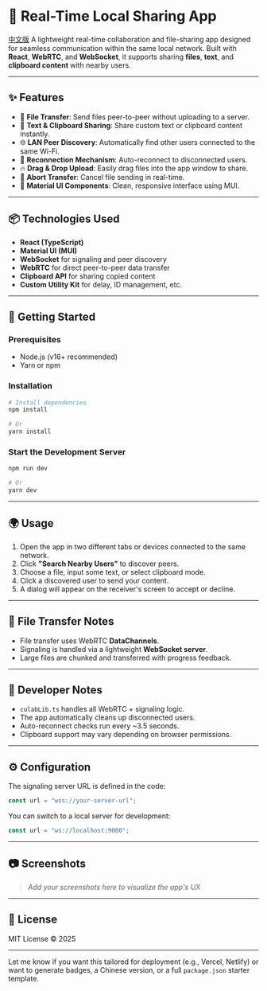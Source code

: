 # 🔗 Real-Time Local Sharing App
[中文版](./documents/README-CN.md)
A lightweight real-time collaboration and file-sharing app designed for seamless communication within the same local network. Built with **React**, **WebRTC**, and **WebSocket**, it supports sharing **files**, **text**, and **clipboard content** with nearby users.

---

## ✨ Features

- 📁 **File Transfer**: Send files peer-to-peer without uploading to a server.
- 📝 **Text & Clipboard Sharing**: Share custom text or clipboard content instantly.
- 🌐 **LAN Peer Discovery**: Automatically find other users connected to the same Wi-Fi.
- 🔄 **Reconnection Mechanism**: Auto-reconnect to disconnected users.
- 🔥 **Drag & Drop Upload**: Easily drag files into the app window to share.
- 🚫 **Abort Transfer**: Cancel file sending in real-time.
- 🧊 **Material UI Components**: Clean, responsive interface using MUI.

---

## 📦 Technologies Used

- **React (TypeScript)**
- **Material UI (MUI)**
- **WebSocket** for signaling and peer discovery
- **WebRTC** for direct peer-to-peer data transfer
- **Clipboard API** for sharing copied content
- **Custom Utility Kit** for delay, ID management, etc.

---

## 🚀 Getting Started

### Prerequisites

- Node.js (v16+ recommended)
- Yarn or npm

### Installation

```bash
# Install dependencies
npm install

# Or
yarn install
```

### Start the Development Server

```bash
npm run dev

# Or
yarn dev
```

---

## 🌍 Usage

1. Open the app in two different tabs or devices connected to the same network.
2. Click **"Search Nearby Users"** to discover peers.
3. Choose a file, input some text, or select clipboard mode.
4. Click a discovered user to send your content.
5. A dialog will appear on the receiver's screen to accept or decline.

---

## 📁 File Transfer Notes

- File transfer uses WebRTC **DataChannels**.
- Signaling is handled via a lightweight **WebSocket server**.
- Large files are chunked and transferred with progress feedback.

---

## 🧪 Developer Notes

- `colabLib.ts` handles all WebRTC + signaling logic.
- The app automatically cleans up disconnected users.
- Auto-reconnect checks run every ~3.5 seconds.
- Clipboard support may vary depending on browser permissions.

---

## ⚙️ Configuration

The signaling server URL is defined in the code:
```ts
const url = "wss://your-server-url";
```

You can switch to a local server for development:
```ts
const url = "ws://localhost:9000";
```

---

## 📷 Screenshots

> _Add your screenshots here to visualize the app's UX_

---

## 📜 License

MIT License © 2025

---

Let me know if you want this tailored for deployment (e.g., Vercel, Netlify) or want to generate badges, a Chinese version, or a full `package.json` starter template.
